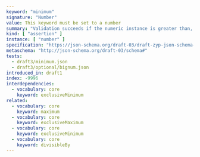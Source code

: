 ```yaml
---
keyword: "minimum"
signature: "Number"
value: This keyword must be set to a number
summary: "Validation succeeds if the numeric instance is greater than, or equal to, the given number, depending on the value of [`exclusiveMinimum`](/draft3/validation/exclusiveMinimum), if any."
kind: [ "assertion" ]
instance: [ "number" ]
specification: "https://json-schema.org/draft-03/draft-zyp-json-schema-03.pdf#5.9"
metaschema: "http://json-schema.org/draft-03/schema#"
tests:
  - draft3/minimum.json
  - draft3/optional/bignum.json
introduced_in: draft1
index: -9996
interdependencies:
  - vocabulary: core
    keyword: exclusiveMinimum
related:
  - vocabulary: core
    keyword: maximum
  - vocabulary: core
    keyword: exclusiveMaximum
  - vocabulary: core
    keyword: exclusiveMinimum
  - vocabulary: core
    keyword: divisibleBy
---
```

